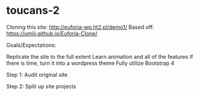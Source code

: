 # toucans-2

Cloning this site: http://euforia-wp.ht2.pl/demo1/
Based off: https://umiii.github.io/Euforia-Clone/

Goals/Expectations:

Replicate the site to the full extent
Learn animation and all of the features
If there is time, turn it into a wordpress theme
Fully utilize Bootstrap 4

Step 1:
Audit original site

Step 2:
Split up site projects
